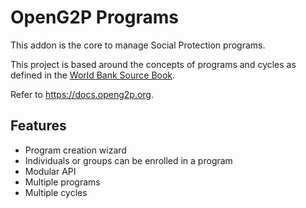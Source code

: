 # OpenG2P Programs

This addon is the core to manage Social Protection programs.

This project is based around the concepts of programs and cycles as defined in the
[World Bank Source Book](https://openknowledge.worldbank.org/bitstream/handle/10986/34044/9781464815775.pdf?sequence=9&isAllowed=y).

Refer to https://docs.openg2p.org.

## Features

- Program creation wizard
- Individuals or groups can be enrolled in a program
- Modular API
- Multiple programs
- Multiple cycles
